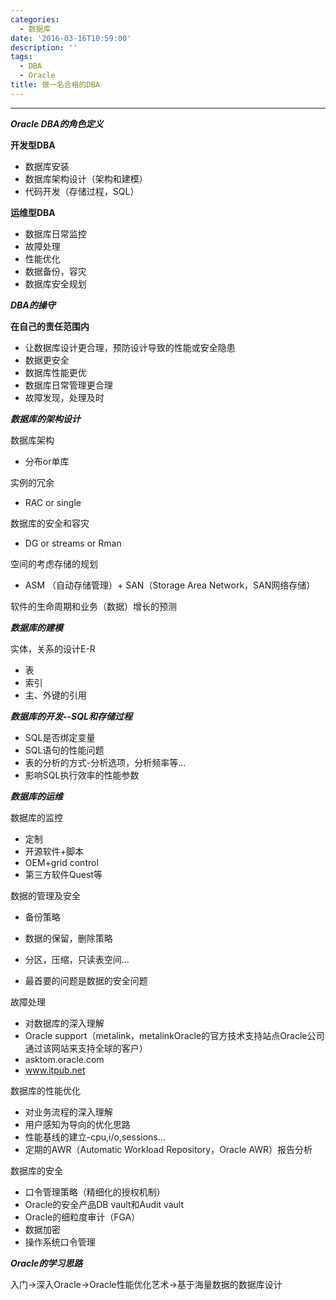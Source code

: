 ```yaml
---
categories:
  - 数据库
date: '2016-03-16T10:59:00'
description: ''
tags:
  - DBA
  - Oracle
title: 做一名合格的DBA
---
```



------

***Oracle DBA的角色定义***

**开发型DBA**

- 数据库安装
- 数据库架构设计（架构和建模）
- 代码开发（存储过程，SQL）

**运维型DBA**

- 数据库日常监控
- 故障处理
- 性能优化
- 数据备份，容灾
- 数据库安全规划

***DBA的操守***

**在自己的责任范围内**

- 让数据库设计更合理，预防设计导致的性能或安全隐患
- 数据更安全
- 数据库性能更优
- 数据库日常管理更合理
- 故障发现，处理及时

***数据库的架构设计***

数据库架构

- 分布or单库

实例的冗余

- RAC or single

数据库的安全和容灾

- DG or streams or Rman

空间的考虑存储的规划

- ASM （自动存储管理）+ SAN（Storage Area Network，SAN网络存储）

软件的生命周期和业务（数据）增长的预测

***数据库的建模***

实体，关系的设计E-R

- 表
- 索引
- 主、外键的引用

***数据库的开发--SQL和存储过程***

- SQL是否绑定变量
- SQL语句的性能问题
- 表的分析的方式-分析选项，分析频率等...
- 影响SQL执行效率的性能参数



<!--more-->

***数据库的运维***

数据库的监控

- 定制
- 开源软件+脚本
- OEM+grid control
- 第三方软件Quest等

数据的管理及安全

- 备份策略
- 数据的保留，删除策略
- 分区，压缩，只读表空间...


- 最首要的问题是数据的安全问题

故障处理

- 对数据库的深入理解
- Oracle support（metalink，metalinkOracle的官方技术支持站点Oracle公司通过该网站来支持全球的客户）
- asktom.oracle.com
- www.itpub.net

数据库的性能优化

- 对业务流程的深入理解
- 用户感知为导向的优化思路
- 性能基线的建立-cpu,i/o,sessions...
- 定期的AWR（Automatic Workload Repository，Oracle AWR）报告分析

数据库的安全

- 口令管理策略（精细化的授权机制）
- Oracle的安全产品DB vault和Audit vault
- Oracle的细粒度审计（FGA）
- 数据加密
- 操作系统口令管理

***Oracle的学习思路***

入门->深入Oracle->Oracle性能优化艺术->基于海量数据的数据库设计